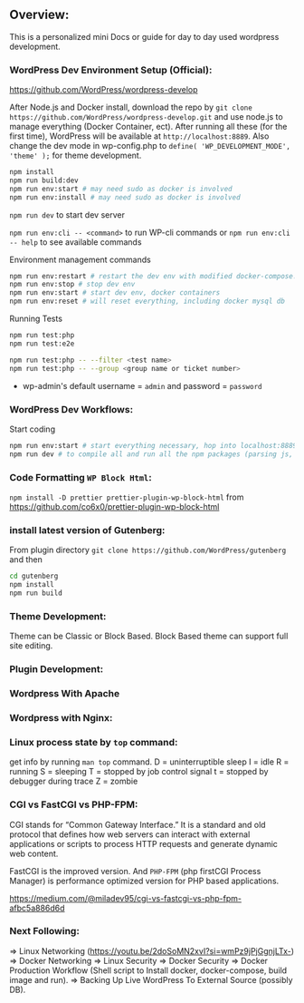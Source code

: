 ## Overview:
This is a personalized mini Docs or guide for day to day used wordpress development.
### WordPress Dev Environment Setup (Official):
https://github.com/WordPress/wordpress-develop

After Node.js and Docker install, download the repo by `git clone https://github.com/WordPress/wordpress-develop.git` and use node.js to manage everything (Docker Container, ect). After running all these (for the first time), WordPress will be available at `http://localhost:8889`. Also change the dev mode in wp-config.php to `define( 'WP_DEVELOPMENT_MODE', 'theme' );` for theme development.
```sh
npm install
npm run build:dev
npm run env:start # may need sudo as docker is involved
npm run env:install # may need sudo as docker is involved
```

`npm run dev` to start dev server

`npm run env:cli -- <command>` to run WP-cli commands or `npm run env:cli -- help` to see available commands


Environment management commands
```sh
npm run env:restart # restart the dev env with modified docker-compose.yml
npm run env:stop # stop dev env
npm run env:start # start dev env, docker containers
npm run env:reset # will reset everything, including docker mysql db
```

Running Tests
```sh
npm run test:php
npm run test:e2e

npm run test:php -- --filter <test name>
npm run test:php -- --group <group name or ticket number>
```

* wp-admin's default username = `admin` and password = `password`

### WordPress Dev Workflows:
Start coding
```sh
npm run env:start # start everything necessary, hop into localhost:8889
npm run dev # to compile all and run all the npm packages (parsing js, minify, and watch mode)
```


### Code Formatting `WP Block Html`:
`npm install -D prettier prettier-plugin-wp-block-html` from https://github.com/co6x0/prettier-plugin-wp-block-html

### install latest version of Gutenberg:
From plugin directory `git clone https://github.com/WordPress/gutenberg`
and then
```sh
cd gutenberg
npm install
npm run build
```

### Theme Development:
Theme can be Classic or Block Based. Block Based theme can support full site editing. 

### Plugin Development:

### Wordpress With Apache

### Wordpress with Nginx:

### Linux process state by `top` command:
get info by running `man top` command.
D = uninterruptible sleep
I = idle
R = running
S = sleeping
T = stopped by job control signal
t = stopped by debugger during trace
Z = zombie

### CGI vs FastCGI vs PHP-FPM:
CGI stands for “Common Gateway Interface.” It is a standard and old protocol that defines how web servers can interact with external applications or scripts to process HTTP requests and generate dynamic web content. 

FastCGI is the improved version. And `PHP-FPM` (php firstCGI Process Manager) is performance optimized version for PHP based applications.


https://medium.com/@miladev95/cgi-vs-fastcgi-vs-php-fpm-afbc5a886d6d

### Next Following:
=> Linux Networking (https://youtu.be/2doSoMN2xvI?si=wmPz9jPjGgnjLTx-)
=> Docker Networking
=> Linux Security
=> Docker Security
=> Docker Production Workflow (Shell script to Install docker, docker-compose, build image and run).
=> Backing Up Live WordPress To External Source (possibly DB).